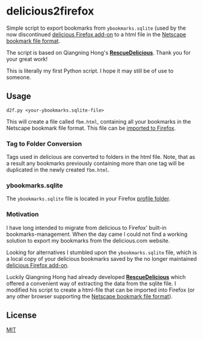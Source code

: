 # delicious2firefox

Simple script to export bookmarks from `ybookmarks.sqlite` (used by the now discontinued [delicious Firefox add-on](https://addons.mozilla.org/en-US/firefox/addon/delicious-bookmarks/) to a html file in the [Netscape bookmark file format](https://msdn.microsoft.com/en-us/library/aa753582%28v=vs.85%29.aspx). 

The script is based on Qiangning Hong's [**RescueDelicious**](https://pypi.python.org/pypi/RescueDelicious). Thank you for your great work!

This is literally my first Python script. I hope it may still be of use to someone.

## Usage

    d2f.py <your-ybookmarks.sqlite-file>

This will create a file called `fbm.html`, containing all your bookmarks in the Netscape bookmark file format.
This file can be [imported to Firefox](https://support.mozilla.org/en-US/kb/import-bookmarks-html-file).

### Tag to Folder Conversion
Tags used in delicious are converted to folders in the html file.
Note, that as a result any bookmarks previously containing more than one tag will be duplicated in the newly created `fbm.html`.

### ybookmarks.sqlite
The `ybookmarks.sqlite` file is located in your Firefox [profile folder](https://support.mozilla.org/en-US/kb/profiles-where-firefox-stores-user-data).

###  Motivation

I have long intended to migrate from delicious to Firefox' built-in bookmarks-management.
When the day came I could not find a working solution to export my bookmarks from the delicious.com website.

Looking for alternatives I stumbled upon the `ybookmarks.sqlite` file, which is a local copy of your delicious bookmarks saved by the no longer maintained [delicious Firefox add-on](https://support.mozilla.org/en-US/kb/profiles-where-firefox-stores-user-data).

Luckily Qiangning Hong had already developed [**RescueDelicious**](https://pypi.python.org/pypi/RescueDelicious) which offered a convenient way of extracting the data from the sqlite file. I modified his script to create a html-file that can be imported into Firefox (or any other browser supporting the [Netscape bookmark file format](https://msdn.microsoft.com/en-us/library/aa753582%28v=vs.85%29.aspx)).

## License

[MIT](https://opensource.org/licenses/MIT)
